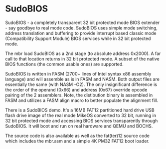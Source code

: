 # SudoBIOS
SudoBIOS - a completely transparent 32 bit protected mode BIOS extender - say goodbye to real mode code. SudoBIOS uses simple mode switching, address translation and buffering to provide interrupt based classic mode (Compatibility Support Module) BIOS services while in 32 bit protected mode.

The mbr load SudoBIOS as a 2nd stage (to absolute address 0x2000). A far call to that location returns in 32 bit protected mode. A subset of the native BIOS functions (the common usable ones) are supported.

SudoBIOS is written in FASM (2700+ lines of Intel syntax x86 assembly language) and will assemble as is in FASM and NASM. Both output files are essentially the same (with NASM -O2). The only insignificant difference is the order of the operand (0x66) and address (0x67) override opcode pairing of the 2 assemblers. Note, the distibution binary is assembled in FASM and utilizes a FASM align macro to better populate the alignment fill. 

There is a SudoBIOS demo. It's a 16MB FAT12 partitioned hard drive USB flash drive image of the real mode MikeOS converted to 32 bit, running in 32 bit protected mode and accessing BIOS services transparently through SudoBIOS. It will boot and run on real hardware and QEMU and BOCHS.

The source code is also available as well as the fat(ter)12 source code which includes the mbr.asm and a simple 4K PM32 FAT12 boot loader.

